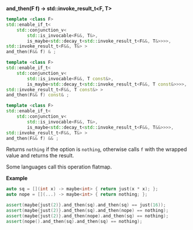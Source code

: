 **and_then(F f) -> std::invoke_result_t&lt;F, T&gt;**


```cpp
template <class F>
std::enable_if_t<
    std::conjunction_v<
        std::is_invocable<F&&, T&>,
        is_maybe<std::decay_t<std::invoke_result_t<F&&, T&>>>>,
std::invoke_result_t<F&&, T&> >
and_then(F&& f) & ;

template <class F>
std::enable_if_t<
    std::conjunction_v<
        std::is_invocable<F&&, T const&>,
        is_maybe<std::decay_t<std::invoke_result_t<F&&, T const&>>>>,
std::invoke_result_t<F&&, T const&> >
and_then(F&& f) const& ;

template <class F>
std::enable_if_t<
    std::conjunction_v<
        std::is_invocable<F&&, T&>,
        is_maybe<std::decay_t<std::invoke_result_t<F&&, T&&>>>>,
std::invoke_result_t<F&&, T&> >
and_then(F&& f) && ;
```

Returns `nothing` if the option is `nothing`, otherwise calls `f` with the wrapped value and returns the result.

Some languages call this operation flatmap.

**Example**

```cpp
auto sq = [](int x) -> maybe<int> { return just(x * x); };
auto nope = [](...) -> maybe<int> { return nothing; };

assert(maybe{just(2)}.and_then(sq).and_then(sq) == just(16));
assert(maybe{just(2)}.and_then(sq).and_then(nope) == nothing);
assert(maybe{just(2)}.and_then(nope).and_then(sq) == nothing);
assert(nope().and_then(sq).and_then(sq) == nothing);
```
